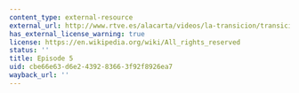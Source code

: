 ```yaml
---
content_type: external-resource
external_url: http://www.rtve.es/alacarta/videos/la-transicion/transicion-capitulo-5/2066154/
has_external_license_warning: true
license: https://en.wikipedia.org/wiki/All_rights_reserved
status: ''
title: Episode 5
uid: cbe66e63-d6e2-4392-8366-3f92f8926ea7
wayback_url: ''
---
```

